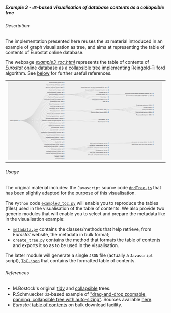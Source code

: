 ##### Example 3 - `d3`-based visualisation of database contents as a collapsible tree

###### <a name="Description"></a>Description

The implementation presented here reuses the `d3` material introduced in an example of graph visualisation as tree, and aims at representing the table of contents of Eurostat online database. 

The webpage [_example3_toc.html_](https://github.com/eurostat/d3ex4es/blob/master/example3/example3_toc.html) represents the table of contents of _Eurostat_ online database as a collapsible tree implementing Reingold-Tilford algorithm. See [below](#References) for further useful references.

<table>
<tr>
<td><kbd><img src="example3_toc_excerpt.png" alt="Example 3 ToC excerpt" width="600"> </kbd></td>
</tr>
</table>

###### <a name="Usage"></a>Usage

The original material includes: the `Javascript` source code [`dndTree.js`](https://github.com/eurostat/d3ex4es/blob/master/example3/dndTree.js) that has been slightly adapted for the purpose of this visualisation.

The `Python` code [`example3_toc.py`](https://github.com/eurostat/d3ex4es/blob/master/example3/example3_toc.py) will enable you to reproduce the tables (files) used in the visualisation of the table of contents. 
We also provide two generic modules that will enable you to select and prepare the metadata like in the visualisation example:
* [`metadata.py`](https://github.com/eurostat/d3ex4es/blob/master/metadata.py) contains the classes/methods that help retrieve, from _Eurostat_ website, the metadata in bulk format;
* [`create_tree.py`](https://github.com/eurostat/d3ex4es/blob/master/create_tree.py) contains the method that formats the table of contents and exports it so as to be used in the visualisation.

The latter module will generate a single `JSON` file (actually a `Javascript` script),  [`ToC.json`](https://github.com/eurostat/d3ex4es/blob/master/example3/ToC.json) that contains the formatted table of contents.

###### <a name="References"></a>References

* M.Bostock's original [tidy](https://bl.ocks.org/mbostock/4339184) and [collapsible](https://bl.ocks.org/mbostock/4339083) trees.
*  R.Schmuecker `d3`-based example of ["drag-and-drop zoomable, panning, collapsible tree with auto-sizing"](http://www.robschmuecker.com/d3-js-drag-and-drop-zoomable-tree). Sources available [here](http://bl.ocks.org/robschmuecker/7880033).
* _Eurostat_ [table of contents](http://ec.europa.eu/eurostat/estat-navtree-portlet-prod/BulkDownloadListing?sort=1&file=table_of_contents_en.txt) on bulk download facility.
